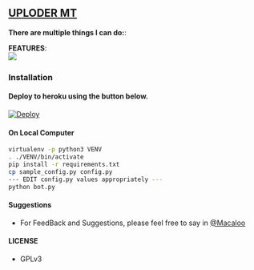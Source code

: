 ## [UPLODER MT](https://github.com/TeamMaptap/Mtuploder_bot) 


**There are multiple things I can do:**:

**FEATURES**:  
![​](https://1.bp.blogspot.com/-EgUfEFYLaF8/XSNRl2Opa4I/AAAAAAAABQ8/5a9eczdNq1Mlx6GLVVfslwakXQDlPlBdwCLcBGAs/s1600/IMG_20190708_194910_714.jpg)


### Installation
#### Deploy to heroku using the button below.
[![Deploy](https://www.herokucdn.com/deploy/button.svg)](https://heroku.com/deploy)

#### On Local Computer

```sh
virtualenv -p python3 VENV
. ./VENV/bin/activate
pip install -r requirements.txt
cp sample_config.py config.py
--- EDIT config.py values appropriately ---
python bot.py
```
#### Suggestions

- For FeedBack and Suggestions, please feel free to say in [@Macaloo](https://t.me/Macaloo)

#### LICENSE
- GPLv3


